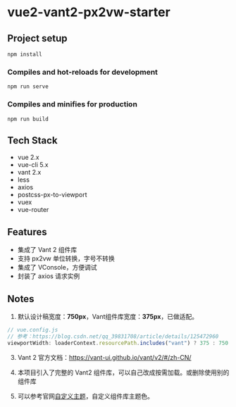# vue2-vant2-px2vw-starter

## Project setup
```
npm install
```

### Compiles and hot-reloads for development
```
npm run serve
```

### Compiles and minifies for production
```
npm run build
```

## Tech Stack

- vue 2.x
- vue-cli 5.x
- vant 2.x
- less
- axios
- postcss-px-to-viewport
- vuex
- vue-router

## Features

- 集成了 Vant 2 组件库
- 支持 px2vw 单位转换，字号不转换
- 集成了 VConsole，方便调试
- 封装了 axios 请求实例

## Notes

1. 默认设计稿宽度：**750px**，Vant组件库宽度：**375px**，已做适配。
```js
// vue.config.js
// 参考：https://blog.csdn.net/qq_39831708/article/details/125472960
viewportWidth: loaderContext.resourcePath.includes("vant") ? 375 : 750
```
3. Vant 2 官方文档：https://vant-ui.github.io/vant/v2/#/zh-CN/

4. 本项目引入了完整的 Vant2 组件库，可以自己改成按需加载。或删除使用别的组件库

5. 可以参考官网[自定义主题](https://vant-ui.github.io/vant/v2/#/zh-CN/theme)，自定义组件库主题色。